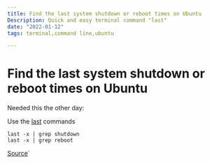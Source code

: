 ```yaml
---
title: Find the last system shutdown or reboot times on Ubuntu
Description: Quick and easy terminal command "last"
date: "2022-01-12"
tags: terminal,command line,ubuntu

---
```


# Find the last system shutdown or reboot times on Ubuntu

Needed this the other day:

Use the [last](http://unixhelp.ed.ac.uk/CGI/man-cgi?last) commands

```
last -x | grep shutdown
last -x | grep reboot
```

[Source](https://askubuntu.com/questions/37132/how-do-i-find-the-last-logged-system-boot-and-shutdown-times)`

